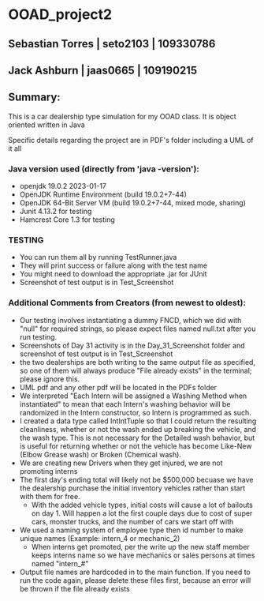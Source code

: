 # OOAD_project2
## Sebastian Torres | seto2103 | 109330786 
## Jack Ashburn | jaas0665 | 109190215

## Summary:
This is a car dealership type simulation for my OOAD class. It is object oriented written in Java

Specific details regarding the project are in PDF's folder including a UML of it all

### Java version used (directly from 'java -version'): 
- openjdk 19.0.2 2023-01-17
- OpenJDK Runtime Environment (build 19.0.2+7-44)
- OpenJDK 64-Bit Server VM (build 19.0.2+7-44, mixed mode, sharing)
- Junit 4.13.2 for testing
- Hamcrest Core 1.3 for testing 

### TESTING ###
- You can run them all by running TestRunner.java
- They will print success or failure along with the test name
- You might need to download the appropriate .jar for JUnit
- Screenshot of test output is in Test_Screenshot

### Additional Comments from Creators (from newest to oldest):
- Our testing involves instantiating a dummy FNCD, which we did with "null" for required strings, so please expect files named null.txt after you run testing.
- Screenshots of Day 31 activity is in the Day_31_Screenshot folder and screenshot of test output is in Test_Screenshot
- the two dealerships are both writing to the same output file as specified, so one of them will always produce "File already exists" in the terminal; please ignore this.
- UML pdf and any other pdf will be located in the PDFs folder 
- We interpreted "Each Intern will be assigned a Washing Method when instantiated" to mean that each Intern's washing behavior will be randomized in the Intern constructor, so Intern is programmed as such. 
- I created a data type called IntIntTuple so that I could return the resulting cleanliness, whether or not the wash ended up breaking the vehicle, and the wash type. This is not necessary for the Detailed wash behavior, but is useful for returning whether or not the vehicle has become Like-New (Elbow Grease wash) or Broken (Chemical wash).
- We are creating new Drivers when they get injured, we are not promoting interns 
- The first day's ending total will likely not be $500,000 becuase we have the dealership purchase the initial inventory vehicles rather than start with them for free. 
    - With the added vehicle types, initial costs will cause a lot of bailouts on day 1. Will happen a lot the first couple days due to cost of super cars, monster trucks, and the number of cars we start off with
- We used a naming system of employee type then id number to make unique names (Example: intern_4 or mechanic_2)
    - When interns get promoted, per the write up the new staff member keeps interns name so we have mechanics or sales persons at times named "intern_#"
- Output file names are hardcoded in to the main function. If you need to run the code again, please delete these files first, because an error will be thrown if the file already exists
 